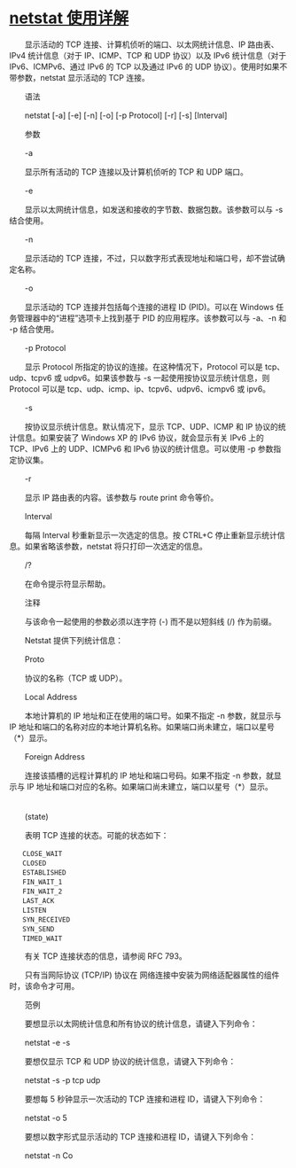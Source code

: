 # [netstat 使用详解](http://javasky.bloghome.cn/posts/1295.html)

　　显示活动的 TCP 连接、计算机侦听的端口、以太网统计信息、IP 路由表、IPv4 统计信息（对于 IP、ICMP、TCP 和 UDP 协议）以及 IPv6 统计信息（对于 IPv6、ICMPv6、通过 IPv6 的 TCP 以及通过 IPv6 的 UDP 协议）。使用时如果不带参数，netstat 显示活动的 TCP 连接。　

　　语法

　　netstat [-a] [-e] [-n] [-o] [-p Protocol] [-r] [-s] [Interval] 　　

　　参数

　　-a

　　显示所有活动的 TCP 连接以及计算机侦听的 TCP 和 UDP 端口。

　　-e

　　显示以太网统计信息，如发送和接收的字节数、数据包数。该参数可以与 -s 结合使用。

　　-n

　　显示活动的 TCP 连接，不过，只以数字形式表现地址和端口号，却不尝试确定名称。

　　-o

　　显示活动的 TCP 连接并包括每个连接的进程 ID (PID)。可以在 Windows 任务管理器中的“进程”选项卡上找到基于 PID 的应用程序。该参数可以与 -a、-n 和 -p 结合使用。

　　-p Protocol

　　显示 Protocol 所指定的协议的连接。在这种情况下，Protocol 可以是 tcp、udp、tcpv6 或 udpv6。如果该参数与 -s 一起使用按协议显示统计信息，则 Protocol 可以是 tcp、udp、icmp、ip、tcpv6、udpv6、icmpv6 或 ipv6。

　　-s

　　按协议显示统计信息。默认情况下，显示 TCP、UDP、ICMP 和 IP 协议的统计信息。如果安装了 Windows XP 的 IPv6 协议，就会显示有关 IPv6 上的 TCP、IPv6 上的 UDP、ICMPv6 和 IPv6 协议的统计信息。可以使用 -p 参数指定协议集。

　　-r

　　显示 IP 路由表的内容。该参数与 route print 命令等价。

　　Interval

　　每隔 Interval 秒重新显示一次选定的信息。按 CTRL+C 停止重新显示统计信息。如果省略该参数，netstat 将只打印一次选定的信息。

　　/?

　　在命令提示符显示帮助。

　　注释

　　与该命令一起使用的参数必须以连字符 (-) 而不是以短斜线 (/) 作为前缀。

　　Netstat 提供下列统计信息：

　　Proto

　　协议的名称（TCP 或 UDP）。 　　

　　Local Address

　　本地计算机的 IP 地址和正在使用的端口号。如果不指定 -n 参数，就显示与 IP 地址和端口的名称对应的本地计算机名称。如果端口尚未建立，端口以星号（*）显示。 　　

　　Foreign Address

　　连接该插槽的远程计算机的 IP 地址和端口号码。如果不指定 -n 参数，就显示与 IP 地址和端口对应的名称。如果端口尚未建立，端口以星号（*）显示。 　　

　　(state)

　　表明 TCP 连接的状态。可能的状态如下： 　　
```
　　CLOSE_WAIT
　　CLOSED
　　ESTABLISHED 　
　　FIN_WAIT_1
　　FIN_WAIT_2
　　LAST_ACK
　　LISTEN
　　SYN_RECEIVED
　　SYN_SEND
　　TIMED_WAIT 　
```
　　有关 TCP 连接状态的信息，请参阅 RFC 793。 　　

　　只有当网际协议 (TCP/IP) 协议在 网络连接中安装为网络适配器属性的组件时，该命令才可用。

　　范例

　　要想显示以太网统计信息和所有协议的统计信息，请键入下列命令： 　

　　netstat -e -s 　　

　　要想仅显示 TCP 和 UDP 协议的统计信息，请键入下列命令： 　

　　netstat -s -p tcp udp 　

　　要想每 5 秒钟显示一次活动的 TCP 连接和进程 ID，请键入下列命令： 　

　　netstat -o 5 　

　　要想以数字形式显示活动的 TCP 连接和进程 ID，请键入下列命令： 　

　　netstat -n Co 　
